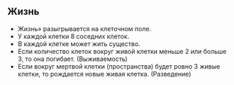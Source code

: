 ## Жизнь
- Жизнь» разыгрывается на клеточном поле.
- У каждой клетки 8 соседних клеток.
- В каждой клетке может жить существо.
- Если количество клеток вокруг живой клетки меньше 2 или больше 3, то она погибает. (Выживаемость)
- Если вокруг мертвой клетки (пространства) будет ровно 3 живые клетки, то рождается новые живая клетка. (Разведение)
